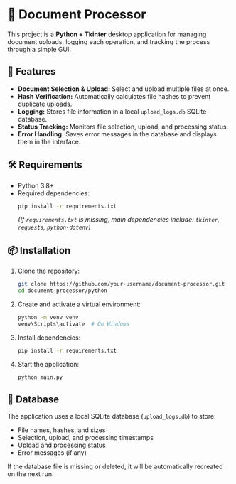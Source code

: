 # 📄 Document Processor

This project is a **Python + Tkinter** desktop application for managing document uploads, logging each operation, and tracking the process through a simple GUI.

## 🚀 Features
- **Document Selection & Upload:** Select and upload multiple files at once.
- **Hash Verification:** Automatically calculates file hashes to prevent duplicate uploads.
- **Logging:** Stores file information in a local `upload_logs.db` SQLite database.
- **Status Tracking:** Monitors file selection, upload, and processing status.
- **Error Handling:** Saves error messages in the database and displays them in the interface.

## 🛠️ Requirements
- Python 3.8+
- Required dependencies:
  ```bash
  pip install -r requirements.txt
  ```
  *(If `requirements.txt` is missing, main dependencies include: `tkinter`, `requests`, `python-dotenv`)*

## 📦 Installation
1. Clone the repository:
   ```bash
   git clone https://github.com/your-username/document-processor.git
   cd document-processor/python
   ```

2. Create and activate a virtual environment:
   ```bash
   python -m venv venv
   venv\Scripts\activate  # On Windows
   ```

3. Install dependencies:
   ```bash
   pip install -r requirements.txt
   ```

4. Start the application:
   ```bash
   python main.py
   ```

## 💾 Database
The application uses a local SQLite database (`upload_logs.db`) to store:
- File names, hashes, and sizes
- Selection, upload, and processing timestamps
- Upload and processing status
- Error messages (if any)

If the database file is missing or deleted, it will be automatically recreated on the next run.